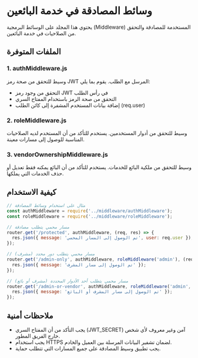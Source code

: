 # وسائط المصادقة في خدمة البائعين

يحتوي هذا المجلد على الوسائط البرمجية (Middleware) المستخدمة للمصادقة والتحقق من الصلاحيات في خدمة البائعين.

## الملفات المتوفرة

### 1. authMiddleware.js

وسيط للتحقق من صحة رمز JWT المرسل مع الطلب. يقوم بما يلي:
- التحقق من وجود رمز JWT في رأس الطلب
- التحقق من صحة الرمز باستخدام المفتاح السري
- إضافة بيانات المستخدم المشفرة إلى كائن الطلب (req.user)

### 2. roleMiddleware.js

وسيط للتحقق من أدوار المستخدمين. يستخدم للتأكد من أن المستخدم لديه الصلاحيات المناسبة للوصول إلى مسارات معينة.

### 3. vendorOwnershipMiddleware.js

وسيط للتحقق من ملكية البائع للخدمات. يستخدم للتأكد من أن البائع يمكنه فقط تعديل أو حذف الخدمات التي يملكها.

## كيفية الاستخدام

```javascript
// مثال على استخدام وسائط المصادقة
const authMiddleware = require('../middleware/authMiddleware');
const roleMiddleware = require('../middleware/roleMiddleware');

// مسار محمي يتطلب مصادقة
router.get('/protected', authMiddleware, (req, res) => {
  res.json({ message: 'تم الوصول إلى المسار المحمي', user: req.user });
});

// مسار محمي يتطلب دور محدد (مشرف)
router.get('/admin-only', authMiddleware, roleMiddleware('admin'), (req, res) => {
  res.json({ message: 'تم الوصول إلى مسار المشرف' });
});

// مسار محمي يتطلب أحد الأدوار المحددة (مشرف أو بائع)
router.get('/admin-or-vendor', authMiddleware, roleMiddleware('admin', 'vendor'), (req, res) => {
  res.json({ message: 'تم الوصول إلى مسار المشرف أو البائع' });
});
```

## ملاحظات أمنية

- يجب التأكد من أن المفتاح السري (JWT_SECRET) آمن وغير معروف لأي شخص خارج الفريق المطور.
- يجب استخدام HTTPS لضمان تشفير البيانات المرسلة بين العميل والخادم.
- يجب تطبيق وسيط المصادقة على جميع المسارات التي تتطلب حماية.